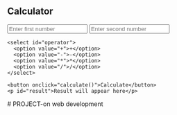 <!DOCTYPE html>
<html lang="en">
<head>
  <meta charset="UTF-8">
  <meta name="viewport" content="width=device-width, initial-scale=1.0">
  <title>Simple Calculator</title>
  <link rel="stylesheet" href="style.css">
</head>
<body>
  <div class="calculator">
    <h2>Calculator</h2>
    <input type="number" id="num1" placeholder="Enter first number">
    <input type="number" id="num2" placeholder="Enter second number">

    <select id="operator">
      <option value="+">+</option>
      <option value="-">-</option>
      <option value="*">*</option>
      <option value="/">/</option>
    </select>

    <button onclick="calculate()">Calculate</button>
    <p id="result">Result will appear here</p>
  </div>

  <script src="script.js"></script>
</body>
</html>  # PROJECT-on web development 